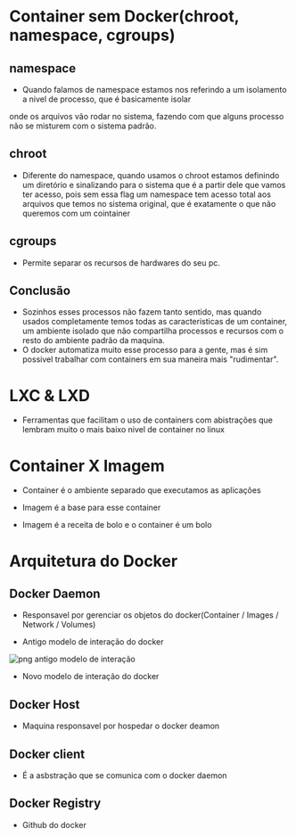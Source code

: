 # Container sem Docker(chroot, namespace, cgroups)

## namespace

- Quando falamos de namespace estamos nos referindo a um isolamento a nivel de
  processo, que é basicamente isolar

onde os arquivos vão rodar no sistema, fazendo com que alguns processo não se misturem com o sistema padrão.

## chroot

- Diferente do namespace, quando usamos o chroot estamos definindo um diretório e sinalizando para o sistema que
  é a partir dele que vamos ter acesso, pois sem essa flag um namespace tem acesso total aos arquivos que temos no
  sistema original, que é exatamente o que não queremos com um cointainer

## cgroups

- Permite separar os recursos de hardwares do seu pc.

## Conclusão

- Sozinhos esses processos não fazem tanto sentido, mas quando usados completamente temos todas as
  caracteristicas de um container, um ambiente isolado que não compartilha processos e recursos com o
  resto do ambiente padrão da maquina.
- O docker automatiza muito esse processo para a gente, mas é sim possivel trabalhar com containers
  em sua maneira mais "rudimentar".

# LXC & LXD

- Ferramentas que facilitam o uso de containers com abistrações que lembram muito o mais baixo nivel de container no linux

# Container X Imagem

- Container é o ambiente separado que executamos as aplicações

- Imagem é a base para esse container

- Imagem é a receita de bolo e o container é um bolo

# Arquitetura do Docker

## Docker Daemon

- Responsavel por gerenciar os objetos do docker(Container / Images / Network / Volumes)

- Antigo modelo de interação do docker

![png antigo modelo de interação](../../../../../assets/2024-05-22-10-26-25.png)

- Novo modelo de interação do docker

## Docker Host

- Maquina responsavel por hospedar o docker deamon

## Docker client

- É a asbstração que se comunica com o docker daemon

## Docker Registry

- Github do docker
